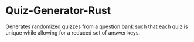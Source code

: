 # Quiz-Generator-Rust
Generates randomized quizzes from a question bank such that each quiz is unique while allowing for a reduced set of answer keys.
